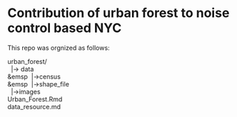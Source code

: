 # Contribution of urban forest to noise control based NYC

This repo was orgnized as follows:<br>

urban_forest/<br>
&nbsp;  |-> data<br>
      &emsp&nbsp;&nbsp;|->census<br>
      &emsp&nbsp;&nbsp;|->shape_file<br>
&nbsp;  |->images<br>
  Urban_Forest.Rmd<br>
  data_resource.md

